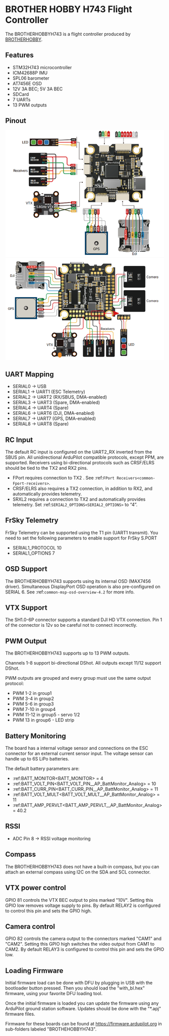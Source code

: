 # BROTHER HOBBY H743 Flight Controller

The BROTHERHOBBYH743 is a flight controller produced by [BROTHERHOBBY](https://www.brotherhobbystore.com/).

## Features

 - STM32H743 microcontroller
 - ICM42688P IMU
 - SPL06 barometer
 - AT7456E OSD
 - 12V 3A BEC; 5V 3A BEC
 - SDCard
 - 7 UARTs
 - 13 PWM outputs

## Pinout

![BROTHERHOBBYH743 Board Top](Top.png "BROTHERHOBBYH743 Top")
![BROTHERHOBBYH743 Board Bottom](Bottom.png "BROTHERHOBBYH743 Bottom")

## UART Mapping

 - SERIAL0 -> USB
 - SERIAL1 -> UART1 (ESC Telemetry)
 - SERIAL2 -> UART2 (RX/SBUS, DMA-enabled)
 - SERIAL3 -> UART3 (Spare, DMA-enabled)
 - SERIAL4 -> UART4 (Spare)
 - SERIAL6 -> UART6 (DJI, DMA-enabled)
 - SERIAL7 -> UART7 (GPS, DMA-enabled)
 - SERIAL8 -> UART8 (Spare)

## RC Input

The default RC input is configured on the UART2_RX inverted from the SBUS pin.  All unidirectional ArduPilot compatible protocols, except PPM, are supported. Receivers using bi-directional protocols such as CRSF/ELRS should be tied to the TX2 and RX2 pins.

 
* FPort requires connection to TX2 . See :ref:`FPort Receivers<common-Fport-receivers>`.
* CRSF/ELRS also requires a TX2 connection, in addition to RX2, and automatically provides telemetry.
* SRXL2 requires a connection to TX2 and automatically provides telemetry. Set :ref:`SERIAL2_OPTIONS<SERIAL2_OPTIONS>` to “4”. 

## FrSky Telemetry
 
FrSky Telemetry can be supported using the T1 pin (UART1 transmit). You need to set the following parameters to enable support for FrSky S.PORT
 
  - SERIAL1_PROTOCOL 10
  - SERIAL1_OPTIONS 7
  
## OSD Support

The BROTHERHOBBYH743 supports using its internal OSD (MAX7456 driver). Simultaneous DisplayPort OSD operation  is also pre-configured on SERIAL 6. See :ref:`common-msp-osd-overview-4.2` for more info.

## VTX Support

The SH1.0-6P connector supports a standard DJI HD VTX connection. Pin 1 of the connector is 12v so be careful not to connect incorrectly.

## PWM Output

The BROTHERHOBBYH743 supports up to 13 PWM outputs.

Channels 1-8 support bi-directional DShot.
All outputs except 11/12 support DShot.

PWM outputs are grouped and every group must use the same output protocol:
 - PWM 1-2   in group1
 - PWM 3-4   in group2
 - PWM 5-6   in group3
 - PWM 7-10  in group4
 - PWM 11-12 in group5 - servo 1/2
 - PWM 13    in group6 - LED strip

## Battery Monitoring

The board has a internal voltage sensor and connections on the ESC connector for an external current sensor input.
The voltage sensor can handle up to 6S LiPo batteries.

The default battery parameters are:

 - :ref:BATT_MONITOR<BATT_MONITOR> = 4
 - :ref:BATT_VOLT_PIN<BATT_VOLT_PIN__AP_BattMonitor_Analog> = 10
 - :ref:BATT_CURR_PIN<BATT_CURR_PIN__AP_BattMonitor_Analog> = 11
 - :ref:BATT_VOLT_MULT<BATT_VOLT_MULT__AP_BattMonitor_Analog> = 11
 - :ref:BATT_AMP_PERVLT<BATT_AMP_PERVLT__AP_BattMonitor_Analog> = 40.2

## RSSI

 - ADC Pin 8 -> RSSI voltage monitoring

## Compass

The BROTHERHOBBYH743 does not have a built-in compass, but you can attach an external compass using I2C on the SDA and SCL connector.

## VTX power control

GPIO 81 controls the VTX BEC output to pins marked "10V". Setting this GPIO low removes voltage supply to pins.
By default RELAY2 is configured to control this pin and sets the GPIO high.

## Camera control

GPIO 82 controls the camera output to the connectors marked "CAM1" and "CAM2". Setting this GPIO high switches the video output from CAM1 to CAM2. By default RELAY3 is configured to control this pin and sets the GPIO low.

## Loading Firmware

Initial firmware load can be done with DFU by plugging in USB with the bootloader button pressed. Then you should load the "with_bl.hex" firmware, using your favorite DFU loading tool.

Once the initial firmware is loaded you can update the firmware using any ArduPilot ground station software. Updates should be done with the "\*.apj" firmware files.

Firmware for these boards can be found at https://firmware.ardupilot.org in sub-folders labeled "BROTHEHOBBYH743".
